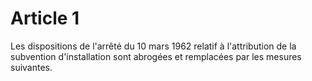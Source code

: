 # Article 1

Les dispositions de l'arrêté du 10 mars 1962 relatif à l'attribution de la subvention d'installation sont abrogées et remplacées par les mesures suivantes.
